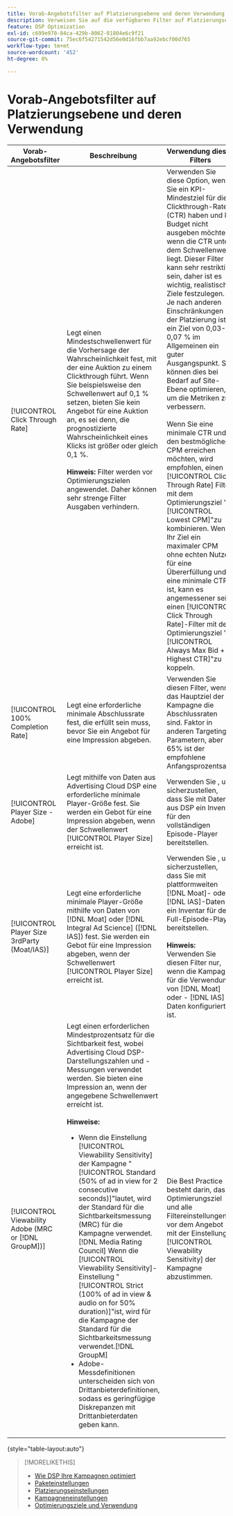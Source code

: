 ```yaml
---
title: Vorab-Angebotsfilter auf Platzierungsebene und deren Verwendung
description: Verweisen Sie auf die verfügbaren Filter auf Platzierungsebene vor dem Angebot und sehen Sie, wie sie verwendet werden.
feature: DSP Optimization
exl-id: c699e970-84ca-429b-8062-81804e6c9f21
source-git-commit: 75ec6f54271542d56e0d16fbb7aa92ebcf00d765
workflow-type: tm+mt
source-wordcount: '452'
ht-degree: 0%

---
```


# Vorab-Angebotsfilter auf Platzierungsebene und deren Verwendung

| Vorab-Angebotsfilter | Beschreibung | Verwendung dieses Filters |
| ---------------| ----------- | ---------------------- |
| [!UICONTROL Click Through Rate] | Legt einen Mindestschwellenwert für die Vorhersage der Wahrscheinlichkeit fest, mit der eine Auktion zu einem Clickthrough führt. Wenn Sie beispielsweise den Schwellenwert auf 0,1 % setzen, bieten Sie kein Angebot für eine Auktion an, es sei denn, die prognostizierte Wahrscheinlichkeit eines Klicks ist größer oder gleich 0,1 %.<br><br><b>Hinweis:</b> Filter werden vor Optimierungszielen angewendet. Daher können sehr strenge Filter Ausgaben verhindern. | Verwenden Sie diese Option, wenn Sie ein KPI-Mindestziel für die Clickthrough-Rate (CTR) haben und Ihr Budget nicht ausgeben möchten, wenn die CTR unter dem Schwellenwert liegt. Dieser Filter kann sehr restriktiv sein, daher ist es wichtig, realistische Ziele festzulegen. Je nach anderen Einschränkungen der Platzierung ist ein Ziel von 0,03-0,07 % im Allgemeinen ein guter Ausgangspunkt. Sie können dies bei Bedarf auf Site-Ebene optimieren, um die Metriken zu verbessern.<br><br>Wenn Sie eine minimale CTR und den bestmöglichen CPM erreichen möchten, wird empfohlen, einen  [!UICONTROL Click Through Rate] Filter mit dem Optimierungsziel &quot;[!UICONTROL Lowest CPM]&quot;zu kombinieren. Wenn Ihr Ziel ein maximaler CPM ohne echten Nutzen für eine Übererfüllung und eine minimale CTR ist, kann es angemessener sein, einen [!UICONTROL Click Through Rate]-Filter mit dem Optimierungsziel &quot;[!UICONTROL Always Max Bid + Highest CTR]&quot;zu koppeln. |
| [!UICONTROL 100% Completion Rate] | Legt eine erforderliche minimale Abschlussrate fest, die erfüllt sein muss, bevor Sie ein Angebot für eine Impression abgeben. | Verwenden Sie diesen Filter, wenn das Hauptziel der Kampagne die Abschlussraten sind. Faktor in anderen Targeting-Parametern, aber 65% ist der empfohlene Anfangsprozentsatz. |
| [!UICONTROL Player Size - Adobe] | Legt mithilfe von Daten aus Advertising Cloud DSP eine erforderliche minimale Player-Größe fest. Sie werden ein Gebot für eine Impression abgeben, wenn der Schwellenwert [!UICONTROL Player Size] erreicht ist. | Verwenden Sie , um sicherzustellen, dass Sie mit Daten aus DSP ein Inventar für den vollständigen Episode-Player bereitstellen. |
| [!UICONTROL Player Size 3rdParty (Moat/IAS)] | Legt eine erforderliche minimale Player-Größe mithilfe von Daten von [!DNL Moat] oder [!DNL Integral Ad Science] ([!DNL IAS]) fest. Sie werden ein Gebot für eine Impression abgeben, wenn der Schwellenwert [!UICONTROL Player Size] erreicht ist. | Verwenden Sie , um sicherzustellen, dass Sie mit plattformweiten [!DNL Moat]- oder [!DNL IAS]-Daten ein Inventar für den Full-Episode-Player bereitstellen.<br><br><b>Hinweis:</b> Verwenden Sie diesen Filter nur, wenn die Kampagne für die Verwendung von  [!DNL Moat] oder - [!DNL IAS] Daten konfiguriert ist. |
| [!UICONTROL Viewability Adobe (MRC or [!DNL GroupM])] | Legt einen erforderlichen Mindestprozentsatz für die Sichtbarkeit fest, wobei Advertising Cloud DSP-Darstellungszahlen und -Messungen verwendet werden. Sie bieten eine Impression an, wenn der angegebene Schwellenwert erreicht ist.<br><br><b>Hinweise:</b><ul><li>Wenn die Einstellung [!UICONTROL Viewability Sensitivity] der Kampagne &quot;[!UICONTROL Standard (50% of ad in view for 2 consecutive seconds)]&quot;lautet, wird der Standard für die Sichtbarkeitsmessung (MRC) für die Kampagne verwendet. [!DNL Media Rating Council] Wenn die [!UICONTROL Viewability Sensitivity]-Einstellung &quot;[!UICONTROL Strict (100% of ad in view & audio on for 50% duration)]&quot;ist, wird für die Kampagne der Standard für die Sichtbarkeitsmessung verwendet.[!DNL GroupM]</li><li>Adobe-Messdefinitionen unterscheiden sich von Drittanbieterdefinitionen, sodass es geringfügige Diskrepanzen mit Drittanbieterdaten geben kann.</li></ul> | Die Best Practice besteht darin, das Optimierungsziel und alle Filtereinstellungen vor dem Angebot mit der Einstellung [!UICONTROL Viewability Sensitivity] der Kampagne abzustimmen. |

{style=&quot;table-layout:auto&quot;}

>[!MORELIKETHIS]
>
>* [Wie DSP Ihre Kampagnen optimiert](optimization-how-dsp-optimizes-campaigns.md)
>* [Paketeinstellungen](/help/dsp/campaign-management/packages/package-settings.md)
>* [Platzierungseinstellungen](/help/dsp/campaign-management/placements/placement-settings.md)
>* [Kampagneneinstellungen](/help/dsp/campaign-management/campaigns/campaign-settings.md)
>* [Optimierungsziele und Verwendung](optimization-goals.md)


